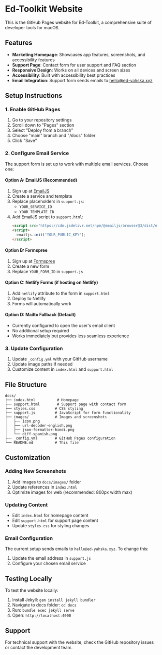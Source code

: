 # Ed-Toolkit Website

This is the GitHub Pages website for Ed-Toolkit, a comprehensive suite of developer tools for macOS.

## Features

- **Marketing Homepage**: Showcases app features, screenshots, and accessibility features
- **Support Page**: Contact form for user support and FAQ section
- **Responsive Design**: Works on all devices and screen sizes
- **Accessibility**: Built with accessibility best practices
- **Email Integration**: Support form sends emails to hello@ed-yahska.xyz

## Setup Instructions

### 1. Enable GitHub Pages

1. Go to your repository settings
2. Scroll down to "Pages" section
3. Select "Deploy from a branch"
4. Choose "main" branch and "/docs" folder
5. Click "Save"

### 2. Configure Email Service

The support form is set up to work with multiple email services. Choose one:

#### Option A: EmailJS (Recommended)
1. Sign up at [EmailJS](https://www.emailjs.com/)
2. Create a service and template
3. Replace placeholders in `support.js`:
   - `YOUR_SERVICE_ID`
   - `YOUR_TEMPLATE_ID`
4. Add EmailJS script to `support.html`:
   ```html
   <script src="https://cdn.jsdelivr.net/npm/@emailjs/browser@3/dist/email.min.js"></script>
   <script>
     emailjs.init("YOUR_PUBLIC_KEY");
   </script>
   ```

#### Option B: Formspree
1. Sign up at [Formspree](https://formspree.io/)
2. Create a new form
3. Replace `YOUR_FORM_ID` in `support.js`

#### Option C: Netlify Forms (if hosting on Netlify)
1. Add `netlify` attribute to the form in `support.html`
2. Deploy to Netlify
3. Forms will automatically work

#### Option D: Mailto Fallback (Default)
- Currently configured to open the user's email client
- No additional setup required
- Works immediately but provides less seamless experience

### 3. Update Configuration

1. Update `_config.yml` with your GitHub username
2. Update image paths if needed
3. Customize content in `index.html` and `support.html`

## File Structure

```
docs/
├── index.html          # Homepage
├── support.html        # Support page with contact form
├── styles.css         # CSS styling
├── support.js         # JavaScript for form functionality
├── images/            # Images and screenshots
│   ├── icon.png
│   ├── url-decoder-english.png
│   ├── json-formatter-hindi.png
│   └── diff-spanish.png
├── _config.yml        # GitHub Pages configuration
└── README.md          # This file
```

## Customization

### Adding New Screenshots
1. Add images to `docs/images/` folder
2. Update references in `index.html`
3. Optimize images for web (recommended: 800px width max)

### Updating Content
- Edit `index.html` for homepage content
- Edit `support.html` for support page content
- Update `styles.css` for styling changes

### Email Configuration
The current setup sends emails to `hello@ed-yahska.xyz`. To change this:
1. Update the email address in `support.js`
2. Configure your chosen email service

## Testing Locally

To test the website locally:

1. Install Jekyll: `gem install jekyll bundler`
2. Navigate to docs folder: `cd docs`
3. Run: `bundle exec jekyll serve`
4. Open: `http://localhost:4000`

## Support

For technical support with the website, check the GitHub repository issues or contact the development team.